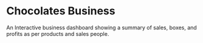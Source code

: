 # Chocolates Business
An Interactive business dashboard showing a summary of sales, boxes, and profits as per products and sales people.
